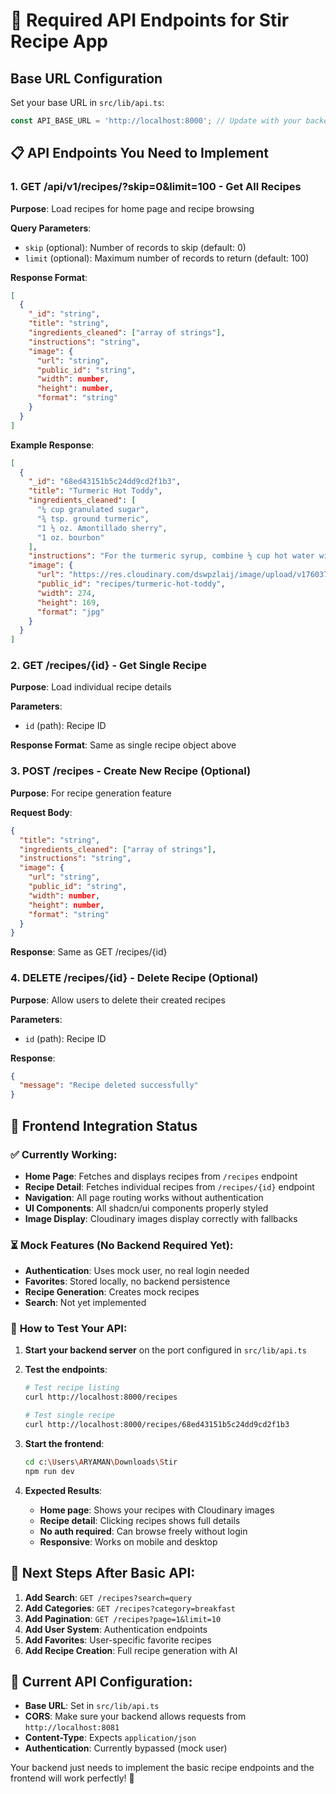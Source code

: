 # 🎯 Required API Endpoints for Stir Recipe App

## Base URL Configuration
Set your base URL in `src/lib/api.ts`:
```typescript
const API_BASE_URL = 'http://localhost:8000'; // Update with your backend URL
```

## 📋 API Endpoints You Need to Implement

### 1. **GET /api/v1/recipes/?skip=0&limit=100** - Get All Recipes
**Purpose**: Load recipes for home page and recipe browsing

**Query Parameters**:
- `skip` (optional): Number of records to skip (default: 0)
- `limit` (optional): Maximum number of records to return (default: 100)

**Response Format**:
```json
[
  {
    "_id": "string",
    "title": "string", 
    "ingredients_cleaned": ["array of strings"],
    "instructions": "string",
    "image": {
      "url": "string",
      "public_id": "string",
      "width": number,
      "height": number,
      "format": "string"
    }
  }
]
```

**Example Response**:
```json
[
  {
    "_id": "68ed43151b5c24dd9cd2f1b3",
    "title": "Turmeric Hot Toddy",
    "ingredients_cleaned": [
      "¼ cup granulated sugar",
      "¾ tsp. ground turmeric", 
      "1 ½ oz. Amontillado sherry",
      "1 oz. bourbon"
    ],
    "instructions": "For the turmeric syrup, combine ½ cup hot water with sugar and turmeric...",
    "image": {
      "url": "https://res.cloudinary.com/dswpzlaij/image/upload/v1760379668/recipes/turmeric-hot-toddy.jpg",
      "public_id": "recipes/turmeric-hot-toddy",
      "width": 274,
      "height": 169,
      "format": "jpg"
    }
  }
]
```

### 2. **GET /recipes/{id}** - Get Single Recipe
**Purpose**: Load individual recipe details

**Parameters**:
- `id` (path): Recipe ID

**Response Format**: Same as single recipe object above

### 3. **POST /recipes** - Create New Recipe (Optional)
**Purpose**: For recipe generation feature

**Request Body**:
```json
{
  "title": "string",
  "ingredients_cleaned": ["array of strings"],
  "instructions": "string",
  "image": {
    "url": "string",
    "public_id": "string", 
    "width": number,
    "height": number,
    "format": "string"
  }
}
```

**Response**: Same as GET /recipes/{id}

### 4. **DELETE /recipes/{id}** - Delete Recipe (Optional)
**Purpose**: Allow users to delete their created recipes

**Parameters**:
- `id` (path): Recipe ID

**Response**:
```json
{
  "message": "Recipe deleted successfully"
}
```

## 🔧 Frontend Integration Status

### ✅ **Currently Working**:
- **Home Page**: Fetches and displays recipes from `/recipes` endpoint
- **Recipe Detail**: Fetches individual recipes from `/recipes/{id}` endpoint  
- **Navigation**: All page routing works without authentication
- **UI Components**: All shadcn/ui components properly styled
- **Image Display**: Cloudinary images display correctly with fallbacks

### ⏳ **Mock Features** (No Backend Required Yet):
- **Authentication**: Uses mock user, no real login needed
- **Favorites**: Stored locally, no backend persistence
- **Recipe Generation**: Creates mock recipes
- **Search**: Not yet implemented

### 📱 **How to Test Your API**:

1. **Start your backend server** on the port configured in `src/lib/api.ts`

2. **Test the endpoints**:
   ```bash
   # Test recipe listing
   curl http://localhost:8000/recipes
   
   # Test single recipe  
   curl http://localhost:8000/recipes/68ed43151b5c24dd9cd2f1b3
   ```

3. **Start the frontend**:
   ```bash
   cd c:\Users\ARYAMAN\Downloads\Stir
   npm run dev
   ```

4. **Expected Results**:
   - **Home page**: Shows your recipes with Cloudinary images
   - **Recipe detail**: Clicking recipes shows full details
   - **No auth required**: Can browse freely without login
   - **Responsive**: Works on mobile and desktop

## 🚀 **Next Steps After Basic API**:

1. **Add Search**: `GET /recipes?search=query`
2. **Add Categories**: `GET /recipes?category=breakfast`  
3. **Add Pagination**: `GET /recipes?page=1&limit=10`
4. **Add User System**: Authentication endpoints
5. **Add Favorites**: User-specific favorite recipes
6. **Add Recipe Creation**: Full recipe generation with AI

## 🔗 **Current API Configuration**:
- **Base URL**: Set in `src/lib/api.ts` 
- **CORS**: Make sure your backend allows requests from `http://localhost:8081`
- **Content-Type**: Expects `application/json`
- **Authentication**: Currently bypassed (mock user)

Your backend just needs to implement the basic recipe endpoints and the frontend will work perfectly! 🎉
